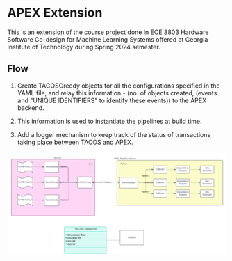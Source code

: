 # APEX Extension
This is an extension of the course project done in ECE 8803 Hardware Software Co-design for Machine Learning Systems offered at Georgia Institute of Technology during Spring 2024 semester.

## Flow
1. Create TACOSGreedy objects for all the configurations specified in the YAML file, and relay this information - (no. of objects created, (events and "UNIQUE IDENTIFIERS" to identify these events)) to the APEX backend.

2. This information is used to instantiate the pipelines at build time.

3. Add a logger mechanism to keep track of the status of transactions taking place between TACOS and APEX.

![TACOS to APEX flow](https://github.com/davendramaharaj1/apex_tacos/blob/apex_extension/TACOS_APEX_Flow.png)